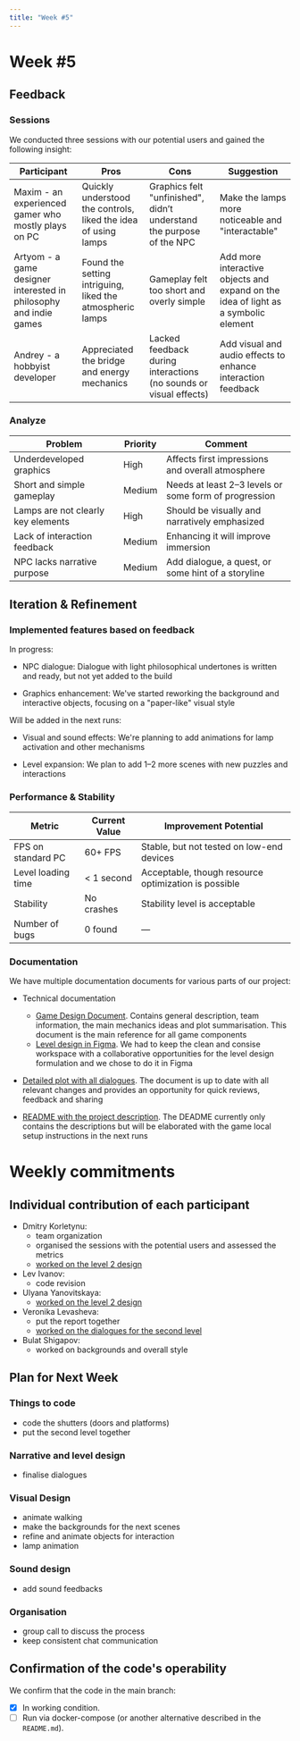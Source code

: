 ```yaml
---
title: "Week #5"
---
```


# **Week #5**

## Feedback

### Sessions

We conducted three sessions with our potential users and gained the following insight: 

| Participant| Pros      | Cons                                                  | Suggestion |
| ------------------------------------- | --------- | -------------------------------------------------------- | ------- |
| Maxim - an experienced gamer who mostly plays on PC | Quickly understood the controls, liked the idea of using lamps | Graphics felt "unfinished", didn’t understand the purpose of the NPC | Make the lamps more noticeable and "interactable" |
| Artyom - a game designer interested in philosophy and indie games | Found the setting intriguing, liked the atmospheric lamps | Gameplay felt too short and overly simple | Add more interactive objects and expand on the idea of light as a symbolic element |
| Andrey - a hobbyist developer | Appreciated the bridge and energy mechanics | Lacked feedback during interactions (no sounds or visual effects) | Add visual and audio effects to enhance interaction feedback |

### Analyze

| Problem                               | Priority  | Comment                                                  | 
| ------------------------------------- | --------- | -------------------------------------------------------- |
| Underdeveloped graphics               | High      | Affects first impressions and overall atmosphere         |
| Short and simple gameplay             | Medium    | Needs at least 2–3 levels or some form of progression    |
| Lamps are not clearly key elements    | High      | Should be visually and narratively emphasized            |
| Lack of interaction feedback          | Medium    | Enhancing it will improve immersion                      |
| NPC lacks narrative purpose           | Medium    | Add dialogue, a quest, or some hint of a storyline       |

## Iteration & Refinement

### Implemented features based on feedback

In progress:

- NPC dialogue: Dialogue with light philosophical undertones is written and ready, but not yet added to the build

- Graphics enhancement: We've started reworking the background and interactive objects, focusing on a "paper-like" visual style

Will be added in the next runs:

- Visual and sound effects: We're planning to add animations for lamp activation and other mechanisms

- Level expansion: We plan to add 1–2 more scenes with new puzzles and interactions


### Performance & Stability

| Metric                | Current Value                           | Improvement Potential                                |
|-----------------------|-----------------------------------------|------------------------------------------------------|
| FPS on standard PC    | 60+ FPS                                 | Stable, but not tested on low-end devices            |
| Level loading time    | < 1 second                              | Acceptable, though resource optimization is possible |
| Stability             | No crashes                              | Stability level is acceptable                        |
| Number of bugs        | 0 found                                 | —                                                    |


### Documentation

We have multiple documentation documents for various parts of our project: 

- Technical documentation 
    - [Game Design Document](https://docs.google.com/document/d/1Vo9ULr0iiDlRrvzsPDKi_QGgH3iBMy6o6v2Kx9lyGMw/edit?usp=sharing). Contains general description, team information, the main mechanics ideas and plot summarisation. This document is the main reference for all game components
    - [Level design in Figma](https://www.figma.com/design/ug2Id0lJdqkA6U6IL1Cmds/Untitled?node-id=592-3&t=SLnBhW5YGFaIlANR-1). We had to keep the clean and consise workspace with a collaborative opportunities for the level design formulation and we chose to do it in Figma

- [Detailed plot with all dialogues](https://docs.google.com/document/d/1Ul-d97mPKF-ZTrO-CHl08b0JdEY6rSsgcE8PJKCeIiA/edit?usp=sharing). The document is up to date with all relevant changes and provides an opportunity for quick reviews, feedback and sharing

- [README with the project description](https://github.com/evolutionleo/Capstone-2025/blob/main/README.md). The DEADME currently only contains the descriptions but will be elaborated with the game local setup instructions in the next runs

# Weekly commitments

## Individual contribution of each participant

- Dmitry Korletynu: 
    - team organization
    - organised the sessions with the potential users and assessed the metrics
    - [worked on the level 2 design](https://docs.google.com/document/d/1W190nFbnwszOzWxLTKID2sHAAxvsDKtxP2FoA8v9g0U/edit?usp=sharing)
- Lev Ivanov: 
    - code revision
- Ulyana Yanovitskaya: 
    - [worked on the level 2 design](https://docs.google.com/document/d/1W190nFbnwszOzWxLTKID2sHAAxvsDKtxP2FoA8v9g0U/edit?usp=sharing)
- Veronika Levasheva:
    - put the report together
    - [worked on the dialogues for the second level](https://docs.google.com/document/d/1Ul-d97mPKF-ZTrO-CHl08b0JdEY6rSsgcE8PJKCeIiA/edit?usp=sharing)
- Bulat Shigapov:
    - worked on backgrounds and overall style 

## Plan for Next Week

### Things to code

- code the shutters (doors and platforms)
- put the second level together

### Narrative and level design

- finalise dialogues

### Visual Design

- animate walking
- make the backgrounds for the next scenes 
- refine and animate objects for interaction
- lamp animation

### Sound design

- add sound feedbacks 

### Organisation

- group call to discuss the process
- keep consistent chat communication

## Confirmation of the code's operability

We confirm that the code in the main branch:
- [x] In working condition.
- [ ] Run via docker-compose (or another alternative described in the `README.md`).